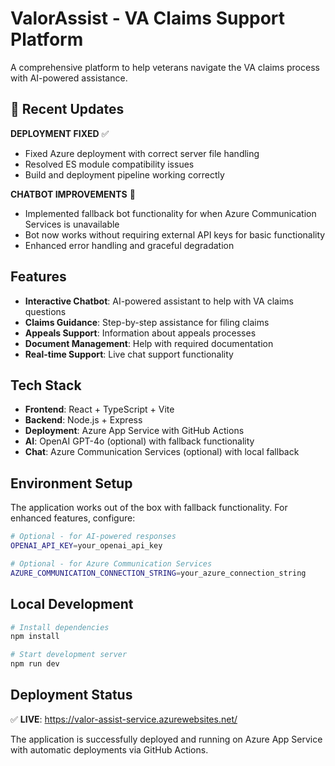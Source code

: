 # ValorAssist - VA Claims Support Platform

A comprehensive platform to help veterans navigate the VA claims process with AI-powered assistance.

## 🚀 Recent Updates

**DEPLOYMENT FIXED** ✅
- Fixed Azure deployment with correct server file handling
- Resolved ES module compatibility issues
- Build and deployment pipeline working correctly

**CHATBOT IMPROVEMENTS** 🤖
- Implemented fallback bot functionality for when Azure Communication Services is unavailable
- Bot now works without requiring external API keys for basic functionality
- Enhanced error handling and graceful degradation

## Features

- **Interactive Chatbot**: AI-powered assistant to help with VA claims questions
- **Claims Guidance**: Step-by-step assistance for filing claims
- **Appeals Support**: Information about appeals processes
- **Document Management**: Help with required documentation
- **Real-time Support**: Live chat support functionality

## Tech Stack

- **Frontend**: React + TypeScript + Vite
- **Backend**: Node.js + Express
- **Deployment**: Azure App Service with GitHub Actions
- **AI**: OpenAI GPT-4o (optional) with fallback functionality
- **Chat**: Azure Communication Services (optional) with local fallback

## Environment Setup

The application works out of the box with fallback functionality. For enhanced features, configure:

```bash
# Optional - for AI-powered responses
OPENAI_API_KEY=your_openai_api_key

# Optional - for Azure Communication Services
AZURE_COMMUNICATION_CONNECTION_STRING=your_azure_connection_string
```

## Local Development

```bash
# Install dependencies
npm install

# Start development server
npm run dev
```

## Deployment Status

✅ **LIVE**: https://valor-assist-service.azurewebsites.net/

The application is successfully deployed and running on Azure App Service with automatic deployments via GitHub Actions.